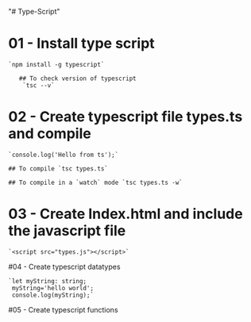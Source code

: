 "# Type-Script" 
# 01 - Install type script
    `npm install -g typescript`

       ## To check version of typescript
        `tsc --v`
# 02 - Create typescript file types.ts and compile
    `console.log('Hello from ts');`

    ## To compile `tsc types.ts`

    ## To compile in a `watch` mode `tsc types.ts -w`
    
# 03 - Create Index.html and include the javascript file
    `<script src="types.js"></script>`

#04 - Create typescript datatypes

    `let myString: string;
     myString='hello world';
     console.log(myString);`

#05 - Create typescript functions